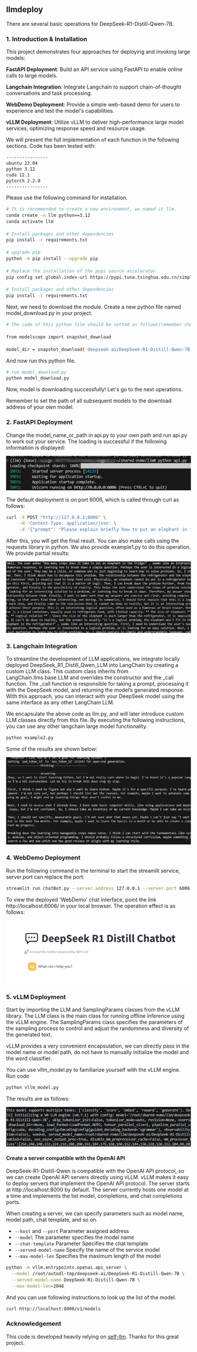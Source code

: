 ## llmdeploy
There are several basic operations for DeepSeek-R1-Distill-Qwen-7B.

### 1. Introduction & Installation
This project demonstrates four approaches for deploying and invoking large models:

**FastAPI Deployment**: Build an API service using FastAPI to enable online calls to large models.

**Langchain Integration**: Integrate Langchain to support chain-of-thought conversations and task processing.

**WebDemo Deployment**: Provide a simple web-based demo for users to experience and test the model's capabilities.

**vLLM Deployment**: Utilize vLLM to deliver high-performance large model services, optimizing response speed and resource usage.

We will present the full implementation of each function in the following sections. Code has been tested with:
```
----------------
ubuntu 22.04
python 3.12
cuda 12.1
pytorch 2.2.0
----------------
```
Please use the following command for installation.
```bash
# It is recommended to create a new environment, we named it llm.
conda create -n llm python==3.12
conda activate llm

# Install packages and other dependencies
pip install -r requirements.txt

# upgrade pip
python -m pip install --upgrade pip

# Replace the installation of the pypi source accelerator
pip config set global.index-url https://pypi.tuna.tsinghua.edu.cn/simple

# Install packages and other dependencies
pip install -r requirements.txt

```
Next, we need to download the module. Create a new python file named model_download.py in your project.
```bash
# The code of this python file should be setted as follows(remember change the cache_dir with your own catagory):

from modelscope import snapshot_download

model_dir = snapshot_download('deepseek-ai/DeepSeek-R1-Distill-Qwen-7B', cache_dir='/root/shared-nvme/llm', revision='master')
```

And now run this python file.
```bash
# run model_download.py
python model_download.py
```
Now, model is downloading successfully! Let's go to the next operations. 

Remember to set the path of all subsequent models to the download address of your own model.

### 2. FastAPI Deployment

Change the model_name_or_path in api.py to your own path and run api.py to work out your service. The loading is successful if the following information is displayed:

![](assets/pic1.png)


The default deployment is on port 6006, which is called through curl as follows:
```bash
curl -X POST "http://127.0.0.1:6006" \
     -H 'Content-Type: application/json' \
     -d '{"prompt": "Please explain briefly how to put an elephant in the refrigerator."}'
```
After this, you will get the final result. You can also make calls using the requests library in python. We also provide example1.py to do this operation. We provide partial results:

![](assets/pic2.png)

### 3. Langchain Integration
To streamline the development of LLM applications, we integrate locally deployed DeepSeek_R1_Distill_Qwen_LLM into LangChain by creating a custom LLM class. This custom class inherits from LangChain.llms.base.LLM and overrides the constructor and the _call function. The _call function is responsible for taking a prompt, processing it with the DeepSeek model, and returning the model’s generated response. With this approach, you can interact with your DeepSeek model using the same interface as any other LangChain LLM.

We encapsulate the above code as llm.py, and will later introduce custom LLM classes directly from this file. By executing the following instructions, you can use any other langchain large model functionality.
```bash
python example2.py
```
Some of the results are shown below:

![](assets/pic3.png)

### 4. WebDemo Deployment
Run the following command in the terminal to start the streamlit service, server.port can replace the port:
```bash
streamlit run chatBot.py --server.address 127.0.0.1 --server.port 6006
```

To view the deployed 'WebDemo' chat interface, point the link http://localhost:6006/ in your local browser. The operation effect is as follows:

![](assets/pic4.png)

### 5. vLLM Deployment
Start by importing the LLM and SamplingParams classes from the vLLM library. The LLM class is the main class for running offline inference using the vLLM engine. The SamplingParams class specifies the parameters of the sampling process to control and adjust the randomness and diversity of the generated text.

vLLM provides a very convenient encapsulation, we can directly pass in the model name or model path, do not have to manually initialize the model and the word classifier.

You can use vllm_model.py to familiarize yourself with the vLLM engine. Run code
```bash
python vllm_model.py
```
The results are as follows:

![](assets/pic5.png)

#### Create a server compatible with the OpenAI API
DeepSeek-R1-Distill-Qwen is compatible with the OpenAI API protocol, so we can create OpenAI API servers directly using vLLM. vLLM makes it easy to deploy servers that implement the OpenAI API protocol. The server starts at http://localhost:8000 by default. The server currently hosts one model at a time and implements the list model, completions, and chat completions ports.

When creating a server, we can specify parameters such as model name, model path, chat template, and so on.

- `--host` and `--port` Parameter assigned address
- `--model` The parameter specifies the model name
- `--chat-template` Parameter Specifies the chat template
- `--served-model-name` Specify the name of the service model
- `--max-model-len` Specifies the maximum length of the model

```bash
python -m vllm.entrypoints.openai.api_server \
  --model /root/autodl-tmp/deepseek-ai/DeepSeek-R1-Distill-Qwen-7B \
  --served-model-name DeepSeek-R1-Distill-Qwen-7B \
  --max-model-len=2048
```
And you can use following instructions to look up the list of the model.
```bash
curl http://localhost:8000/v1/models
```

### Acknowledgement
This code is developed heavily relying on [self-llm](https://github.com/datawhalechina/self-llm). Thanks for this great project.
